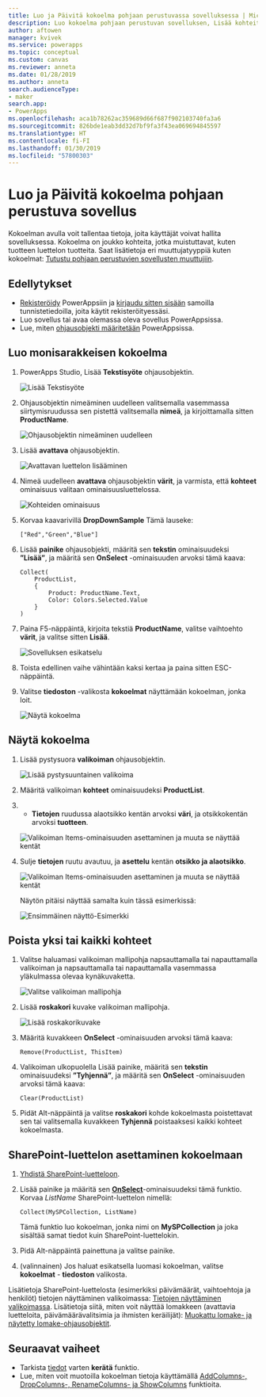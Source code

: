 ```yaml
---
title: Luo ja Päivitä kokoelma pohjaan perustuvassa sovelluksessa | Microsoft Docs
description: Luo kokoelma pohjaan perustuvan sovelluksen, Lisää kohteita kokoelmaan ja vähintään yksi kohteiden poistaminen
author: aftowen
manager: kvivek
ms.service: powerapps
ms.topic: conceptual
ms.custom: canvas
ms.reviewer: anneta
ms.date: 01/28/2019
ms.author: anneta
search.audienceType:
- maker
search.app:
- PowerApps
ms.openlocfilehash: aca1b78262ac359689d66f687f902103740fa3a6
ms.sourcegitcommit: 826bde1eab3dd32d7bf9fa3f43ea069694845597
ms.translationtype: HT
ms.contentlocale: fi-FI
ms.lasthandoff: 01/30/2019
ms.locfileid: "57800303"
---
```

# <a name="create-and-update-a-collection-in-a-canvas-app"></a>Luo ja Päivitä kokoelma pohjaan perustuva sovellus

Kokoelman avulla voit tallentaa tietoja, joita käyttäjät voivat hallita sovelluksessa. Kokoelma on joukko kohteita, jotka muistuttavat, kuten tuotteen luettelon tuotteita. Saat lisätietoja eri muuttujatyyppiä kuten kokoelmat: [Tutustu pohjaan perustuvien sovellusten muuttujiin](working-with-variables.md).

## <a name="prerequisites"></a>Edellytykset

- [Rekisteröidy](../signup-for-powerapps.md) PowerAppsiin ja [kirjaudu sitten sisään](https://web.powerapps.com?utm_source=padocs&utm_medium=linkinadoc&utm_campaign=referralsfromdoc) samoilla tunnistetiedoilla, joita käytit rekisteröityessäsi.
- Luo sovellus tai avaa olemassa oleva sovellus PowerAppsissa.
- Lue, miten [ohjausobjekti määritetään](add-configure-controls.md) PowerAppsissa.

## <a name="create-a-multicolumn-collection"></a>Luo monisarakkeisen kokoelma

1. PowerApps Studio, Lisää **Tekstisyöte** ohjausobjektin.

    ![Lisää Tekstisyöte](./media/create-update-collection/add-textbox.png)

1. Ohjausobjektin nimeäminen uudelleen valitsemalla vasemmassa siirtymisruudussa sen pistettä valitsemalla **nimeä**, ja kirjoittamalla sitten **ProductName**.

    ![Ohjausobjektin nimeäminen uudelleen](./media/create-update-collection/rename-textbox.png)

1. Lisää **avattava** ohjausobjektin.

    ![Avattavan luettelon lisääminen](./media/create-update-collection/add-dropdown.png)

1. Nimeä uudelleen **avattava** ohjausobjektin **värit**, ja varmista, että **kohteet** ominaisuus valitaan ominaisuusluettelossa.

    ![Kohteiden ominaisuus](./media/create-update-collection/items-property.png)

1. Korvaa kaavarivillä **DropDownSample** Tämä lauseke:

    `["Red","Green","Blue"]`

1. Lisää **painike** ohjausobjekti, määritä sen **tekstin** ominaisuudeksi **”Lisää”**, ja määritä sen **OnSelect** -ominaisuuden arvoksi tämä kaava:

    ```powerapps-dot
    Collect(
        ProductList,
        {
            Product: ProductName.Text,
            Color: Colors.Selected.Value
        }
    )
    ```

1. Paina F5-näppäintä, kirjoita tekstiä **ProductName**, valitse vaihtoehto **värit**, ja valitse sitten **Lisää**.

    ![Sovelluksen esikatselu](./media/create-update-collection/preview-add.png)

1. Toista edellinen vaihe vähintään kaksi kertaa ja paina sitten ESC-näppäintä.

1. Valitse **tiedoston** -valikosta **kokoelmat** näyttämään kokoelman, jonka loit.

    ![Näytä kokoelma](./media/create-update-collection/show-collection.png)

## <a name="show-a-collection"></a>Näytä kokoelma

1. Lisää pystysuora **valikoiman** ohjausobjektin.

    ![Lisää pystysuuntainen valikoima](./media/create-update-collection/add-gallery.png)

1. Määritä valikoiman **kohteet** ominaisuudeksi **ProductList**.

1. - **Tietojen** ruudussa alaotsikko kentän arvoksi **väri**, ja otsikkokentän arvoksi **tuotteen**.

    ![Valikoiman Items-ominaisuuden asettaminen ja muuta se näyttää kentät](./media/create-update-collection/configure-gallery.png)

1. Sulje **tietojen** ruutu avautuu, ja **asettelu** kentän **otsikko ja alaotsikko**.

    ![Valikoiman Items-ominaisuuden asettaminen ja muuta se näyttää kentät](./media/create-update-collection/change-layout.png)

    Näytön pitäisi näyttää samalta kuin tässä esimerkissä:

    ![Ensimmäinen näyttö-Esimerkki](./media/create-update-collection/screen-example1.png)

## <a name="remove-one-or-all-items"></a>Poista yksi tai kaikki kohteet

1. Valitse haluamasi valikoiman mallipohja napsauttamalla tai napauttamalla valikoiman ja napsauttamalla tai napauttamalla vasemmassa yläkulmassa olevaa kynäkuvaketta.

    ![Valitse valikoiman mallipohja](./media/create-update-collection/select-template.png)

1. Lisää **roskakori** kuvake valikoiman mallipohja.

    ![Lisää roskakorikuvake](./media/create-update-collection/trash-icon.png)

1. Määritä kuvakkeen **OnSelect** -ominaisuuden arvoksi tämä kaava:

    `Remove(ProductList, ThisItem)`

1. Valikoiman ulkopuolella Lisää painike, määritä sen **tekstin** ominaisuudeksi **”Tyhjennä”**, ja määritä sen **OnSelect** -ominaisuuden arvoksi tämä kaava:

    `Clear(ProductList)`

1. Pidät Alt-näppäintä ja valitse **roskakori** kohde kokoelmasta poistettavat sen tai valitsemalla kuvakkeen **Tyhjennä** poistaaksesi kaikki kohteet kokoelmasta.

## <a name="put-a-sharepoint-list-into-a-collection"></a>SharePoint-luettelon asettaminen kokoelmaan

1. [Yhdistä SharePoint-luetteloon](connect-to-sharepoint.md).

1. Lisää painike ja määritä sen **[OnSelect](controls/properties-core.md)**-ominaisuudeksi tämä funktio. Korvaa *ListName* SharePoint-luettelon nimellä:<br>

    `Collect(MySPCollection, ListName)`

    Tämä funktio luo kokoelman, jonka nimi on **MySPCollection** ja joka sisältää samat tiedot kuin SharePoint-luettelokin.

1. Pidä Alt-näppäintä painettuna ja valitse painike.

1. (valinnainen) Jos haluat esikatsella luomasi kokoelman, valitse **kokoelmat** - **tiedoston** valikosta.

Lisätietoja SharePoint-luettelosta (esimerkiksi päivämäärät, vaihtoehtoja ja henkilöt) tietojen näyttäminen valikoimassa: [Tietojen näyttäminen valikoimassa](connections/connection-sharepoint-online.md#show-data-in-a-gallery). Lisätietoja siitä, miten voit näyttää lomakkeen (avattavia luetteloita, päivämäärävalitsimia ja ihmisten keräilijät): [Muokattu lomake- ja näytetty lomake-ohjausobjektit](controls/control-form-detail.md).

## <a name="next-steps"></a>Seuraavat vaiheet

- Tarkista [tiedot](functions/function-clear-collect-clearcollect.md) varten **kerätä** funktio.
- Lue, miten voit muotoilla kokoelman tietoja käyttämällä [AddColumns-, DropColumns-, RenameColumns- ja ShowColumns](functions/function-table-shaping.md) funktioita.
